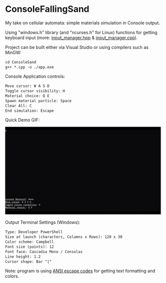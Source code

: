 # ConsoleFallingSand

My take on cellular automata: simple materials simulation in Console output.

Using "windows.h" library (and "ncurses.h" for Linux) functions for getting keyboard input (more: [input_manager.hpp](https://github.com/AlekseyLapunov/ConsoleFallingSand/blob/main/ConsoleSand/helpers/input_manager.hpp) & [input_manager.cpp](https://github.com/AlekseyLapunov/ConsoleFallingSand/blob/main/ConsoleSand/helpers/input_manager.cpp)).

Project can be built either via Visual Studio or using compilers such as MinGW:

```
cd ConsoleSand
g++ *.cpp -o ./app.exe
```
Console Application controls:
```
Move cursor: W A S D
Toggle cursor visibility: H
Material choice: Q E
Spawn material particle: Space
Clear All: C
End simulation: Escape
```
Quick Demo GIF:

![demo](https://github.com/AlekseyLapunov/ConsoleFallingSand/blob/main/_.gif)

Output Terminal Settings (Windows):
```
Type: Developer PowerShell
Size at launch (characters, Columns x Rows): 120 x 30
Color scheme: Campbell
Font size (points): 12
Font face: Cascadia Mono / Consolas
Line height: 1.2
Cursor shape: Bar "|"
```

Note: program is using [ANSI escape codes](https://en.wikipedia.org/wiki/ANSI_escape_code) for getting text formatting and colors.
